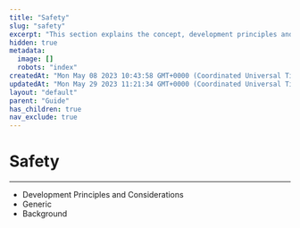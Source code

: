 ```yaml
---
title: "Safety"
slug: "safety"
excerpt: "This section explains the concept, development principles and considerations of safety in Mini App."
hidden: true
metadata: 
  image: []
  robots: "index"
createdAt: "Mon May 08 2023 10:43:58 GMT+0000 (Coordinated Universal Time)"
updatedAt: "Mon May 29 2023 11:21:34 GMT+0000 (Coordinated Universal Time)"
layout: "default"
parent: "Guide"
has_children: true
nav_exclude: true
---
```

# Safety 
*** 
- Development Principles and Considerations
- Generic
- Background
